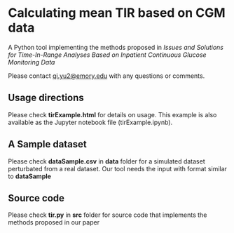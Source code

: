 # Calculating mean TIR based on CGM data

A Python tool implementing the methods proposed in *Issues and Solutions for Time-In-Range Analyses Based on Inpatient Continuous Glucose Monitoring Data*

Please contact qi.yu2@emory.edu with any questions or comments.

## Usage directions 

Please check **tirExample.html** for details on usage. This example is also available as the Jupyter notebook file (tirExample.ipynb).

## A Sample dataset
Please check **dataSample.csv** in **data** folder for a simulated dataset perturbated from a real dataset. Our tool needs the input with format similar to **dataSample**

## Source code
Please check **tir.py** in **src** folder for source code that implements the methods proposed in our paper